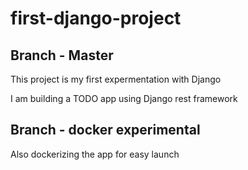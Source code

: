 # first-django-project
## Branch - Master
This project is my first expermentation with Django

I am building a TODO app using Django rest framework 


## Branch - docker experimental 

Also dockerizing the app for easy launch
